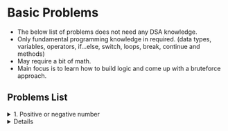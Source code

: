 # Basic Problems
- The below list of problems does not need any DSA knowledge.
- Only fundamental programming knowledge in required. (data types, variables, operators, if...else, switch, loops, break, continue and methods)
- May require a bit of math.
- Main focus is to learn how to build logic and come up with a bruteforce approach.

## Problems List
<details>
  
  <summary>1. Positive or negative number</summary>
  
  **Problem statement:** Given an integer number as input, the objective is to write a program to check if the given number is positive or negative or zero.
  
  **Test cases**
  ```
  Input: 12
  Output: Positive

  Input: -76
  Output: Negative

  Input: 0
  Output: Zero
  ```
  
  **Solution**
  ```java
import java.util.Scanner;

public class Main {

	public static void main(String[] args) {
		Scanner scan = new Scanner(System.in);

		int num = scan.nextInt();

		if(num > 0) {
			System.out.println("Positive");
		} else if(num < 0) {
			System.out.println("Negative");
		} else {
			System.out.println("Zero");
		}

		scan.close();
	}
}
```
                      
</details>
	
<details>
	
	<summary>**2. Even or odd number** </summary>
	
	**Problem statement:** Given an integer number as input, the objective is the write a program to check whether the input number is even or odd.
	
	**Test cases:**
	```
	Input: 11
	Output: Odd

	Input: -62
	Output: Even

	Input: 0
	Output: Even
	```
	
	**Solution:**
	```java
	import java.util.Scanner;

	public class Main {

	public static void main(String[] args) {
		Scanner scan = new Scanner(System.in);

		int num = scan.nextInt();

		if(num % 2 == 0) {
			System.out.println("Even");
		} else {
			System.out.println("Odd");
		}

		scan.close();
		}
	}
	```
	
</details>

